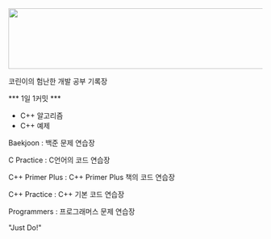 <a href="https://github.com/devxb/gitanimals">
  <img src="https://render.gitanimals.org/lines/{ChrisP-00}?pet-id=1" width="1000" height="120"/>
</a>


코린이의 험난한 개발 공부 기록장

*** 1일 1커밋 ***
- C++ 알고리즘
- C++ 예제

Baekjoon : 백준 문제 연습장

C Practice : C언어의 코드 연습장

C++ Primer Plus : C++ Primer Plus 책의 코드 연습장

C++ Practice : C++ 기본 코드 연습장

Programmers : 프로그래머스 문제 연습장



"Just Do!"
